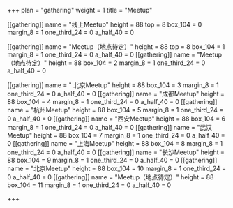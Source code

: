 +++ 
plan = "gathering"
weight = 1
title = "Meetup"


[[gathering]]
    name = "线上Meetup"
    height = 88
    top = 8
    box_104 = 0
    margin_8 = 1
    one_third_24 = 0
    a_half_40 = 0

[[gathering]]
    name = "Meetup（地点待定）"
    height = 88
    top = 8
    box_104 = 1
    margin_8 = 1
    one_third_24 = 0
    a_half_40 = 0
[[gathering]]
    name = "Meetup（地点待定）"
    height = 88
    box_104 = 2
    margin_8 = 1
    one_third_24 = 0
    a_half_40 = 0

[[gathering]]
    name = " 北京Meetup"
    height = 88
    box_104 = 3
    margin_8 = 1
    one_third_24 = 0
    a_half_40 = 0
[[gathering]]
    name = "成都Meetup"
    height = 88
    box_104 = 4
    margin_8 = 1
    one_third_24 = 0
    a_half_40 = 0
[[gathering]]
    name = "杭州Meetup"
    height = 88
    box_104 = 5
    margin_8 = 1
    one_third_24 = 0
    a_half_40 = 0
[[gathering]]
    name = "西安Meetup"
    height = 88
    box_104 = 6
    margin_8 = 1
    one_third_24 = 0
    a_half_40 = 0
[[gathering]]
    name = "武汉Meetup"
    height = 88
    box_104 = 7
    margin_8 = 1
    one_third_24 = 0
    a_half_40 = 0
[[gathering]]
    name = "上海Meetup"
    height = 88
    box_104 = 8
    margin_8 = 1
    one_third_24 = 0
    a_half_40 = 0
[[gathering]]
    name = "长沙Meetup"
    height = 88
    box_104 = 9
    margin_8 = 1
    one_third_24 = 0
    a_half_40 = 0
[[gathering]]
    name = "北京Meetup"
    height = 88
    box_104 = 10
    margin_8 = 1
    one_third_24 = 0
    a_half_40 = 0
[[gathering]]
    name = "Meetup（地点待定）"
    height = 88
    box_104 = 11
    margin_8 = 1
    one_third_24 = 0
    a_half_40 = 0
 
+++
